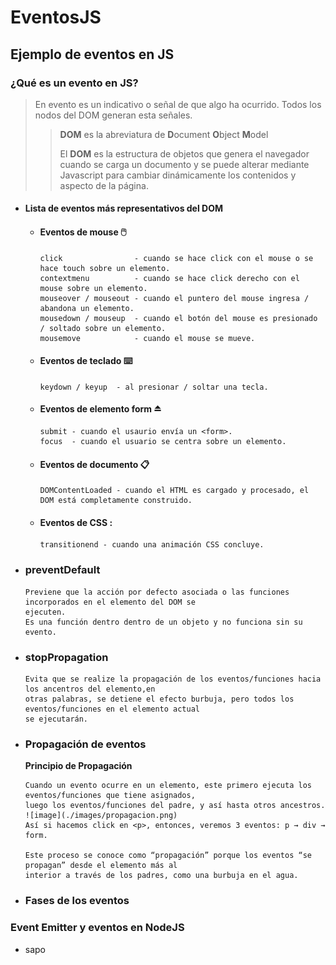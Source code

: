 # EventosJS
## Ejemplo de eventos en JS

### ¿Qué es un evento en JS?

>
> En evento es un indicativo o señal de que algo ha ocurrido. Todos los nodos del DOM generan esta señales.
> 
>>**DOM** es la abreviatura de **D**ocument **O**bject **M**odel
>> 
>> El **DOM** es la estructura de objetos que genera el navegador cuando se carga un documento y se puede alterar mediante Javascript
>> para cambiar dinámicamente los contenidos y aspecto de la página.
>
 
   - #### Lista de eventos más representativos del DOM

      - #### Eventos de mouse 🖱️

            click                - cuando se hace click con el mouse o se hace touch sobre un elemento.
            contextmenu          - cuando se hace click derecho con el mouse sobre un elemento.
            mouseover / mouseout - cuando el puntero del mouse ingresa / abandona un elemento.
            mousedown / mouseup  - cuando el botón del mouse es presionado / soltado sobre un elemento.
            mousemove            - cuando el mouse se mueve.

      - #### Eventos de teclado ⌨️
            keydown / keyup  - al presionar / soltar una tecla.

      - #### Eventos de elemento form ⏏️
            submit - cuando el usaurio envía un <form>.
            focus  - cuando el usuario se centra sobre un elemento.

      - #### Eventos de documento 📋
            DOMContentLoaded - cuando el HTML es cargado y procesado, el DOM está completamente construido.

      - #### Eventos de CSS :
            transitionend - cuando una animación CSS concluye.


- ### preventDefault
      Previene que la acción por defecto asociada o las funciones incorporados en el elemento del DOM se
      ejecuten.
      Es una función dentro dentro de un objeto y no funciona sin su evento.
      
- ### stopPropagation
      Evita que se realize la propagación de los eventos/funciones hacia los ancentros del elemento,en 
      otras palabras, se detiene el efecto burbuja, pero todos los eventos/funciones en el elemento actual
      se ejecutarán.
      
- ### Propagación de eventos
  **Principio de Propagación**
      
      Cuando un evento ocurre en un elemento, este primero ejecuta los eventos/funciones que tiene asignados,
      luego los eventos/funciones del padre, y así hasta otros ancestros.
      ![image](./images/propagacion.png)
      Así si hacemos click en <p>, entonces, veremos 3 eventos: p → div → form.

      Este proceso se conoce como “propagación” porque los eventos “se propagan” desde el elemento más al
      interior a través de los padres, como una burbuja en el agua.
      
- ### Fases de los eventos

### Event Emitter y eventos en NodeJS
* sapo
